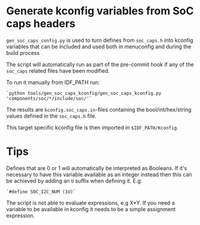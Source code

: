 # Generate kconfig variables from SoC caps headers

`gen_soc_caps_config.py` is used to turn defines from `soc_caps.h` into kconfig variables that can be included and used both in menuconfig and during the build process

The script will automatically run as part of the pre-commit hook if any of the `soc_caps` related files have been modified.

To run it manually from IDF_PATH run:

    `python tools/gen_soc_caps_kconfig/gen_soc_caps_kconfig.py 'components/soc/*/include/soc/'`

The results are `kconfig.soc_caps.in`-files containing the bool/int/hex/string values defined in the `soc_caps.h` file.

This target specific kconfig file is then imported in `$IDF_PATH/Kconfig`.

# Tips
Defines that are 0 or 1 will automatically be interpreted as Booleans. If it's necessary to have this variable available as an integer instead then this can be achieved by adding an `U` suffix when defining it. E.g:

    `#define SOC_I2C_NUM (1U)`


The script is not able to evaluate expressions, e.g X*Y. If you need a variable to be available in kconfig it needs to be a simple assignment expression.
